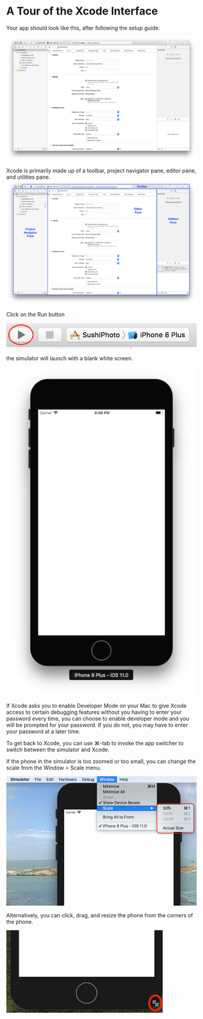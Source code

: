 # A Tour of the Xcode Interface

Your app should look like this, after following the setup guide:

![](assets/Sushi1.png)

Xcode is primarily made up of a toolbar, project navigator pane, editor pane, and utilities pane.
![](assets/XcodeUI1.png)

Click on the Run button

![](assets/Sushi3.png)

the simulator will launch with a blank white screen.

![](assets/Sushi4.png)

If Xcode asks you to enable Developer Mode on your Mac to give Xcode access to certain debugging features without you having to enter your password every time, you can choose to enable developer mode and you will be prompted for your password. If you do not, you may have to enter your password at a later time.


To get back to Xcode, you can use  &#8984;-tab to invoke the app switcher to switch between the simulator and Xcode.

If the phone in the simulator is too zoomed or too small, you can change the scale from the Window > Scale menu. 

![](assets/SimulatorScale.png)

Alternatively, you can click, drag, and resize the phone from the corners of the phone.

![](assets/ManualScaleSimulator.png)
